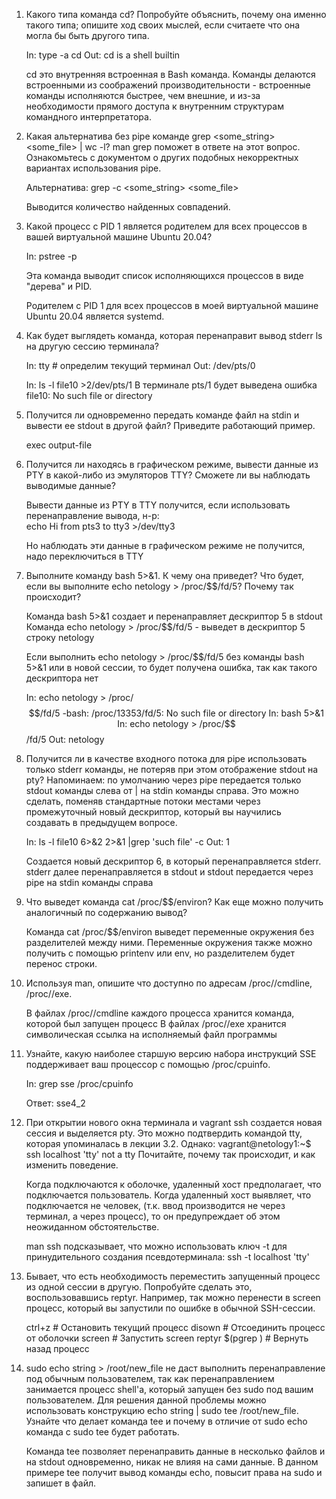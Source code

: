 1. Какого типа команда cd? Попробуйте объяснить, почему она именно такого типа; опишите ход своих мыслей, 
   если считаете что она могла бы быть другого типа.
   
   In:  type -a cd
   Out: cd is a shell builtin
	
   cd это внутренняя встроенная в Bash команда. Команды делаются встроенными из соображений производительности - встроенные команды
   исполняются быстрее, чем внешние, и из-за необходимости прямого доступа к внутренним структурам командного интерпретатора.

2. Какая альтернатива без pipe команде grep <some_string> <some_file> | wc -l? man grep поможет в ответе на этот вопрос. 
   Ознакомьтесь с документом о других подобных некорректных вариантах использования pipe.
   
   Альтернатива: grep -с <some_string> <some_file>
   
   Выводится количество найденных совпадений.

3. Какой процесс с PID 1 является родителем для всех процессов в вашей виртуальной машине Ubuntu 20.04?

	In: pstree -p
	
	Эта команда выводит список исполняющихся процессов в виде "дерева" и PID.
	
	Родителем с PID 1 для всех процессов в моей виртуальной машине Ubuntu 20.04 является systemd.

4. Как будет выглядеть команда, которая перенаправит вывод stderr ls на другую сессию терминала?

	In: tty           # определим текущий терминал
	Out: /dev/pts/0   
	
	In: ls -l file10 >2/dev/pts/1
	В терминале pts/1 будет выведена ошибка file10: No such file or directory

5. Получится ли одновременно передать команде файл на stdin и вывести ее stdout в другой файл? 
   Приведите работающий пример.

	exec <input-file >output-file

6. Получится ли находясь в графическом режиме, вывести данные из PTY в какой-либо из эмуляторов TTY? 
   Сможете ли вы наблюдать выводимые данные?

	Вывести данные из PTY в TTY получится, если использовать перенаправление вывода, н-р:	
	echo Hi from pts3 to tty3 >/dev/tty3
	
	Но наблюдать эти данные в графическом режиме не получится, надо переключиться в TTY

7. Выполните команду bash 5>&1. К чему она приведет? Что будет, если вы выполните echo netology > /proc/$$/fd/5? Почему так происходит?

   Команда bash 5>&1 создает и перенаправляет дескриптор 5 в stdout
   Команда echo netology > /proc/$$/fd/5 - выведет в дескриптор 5 строку netology
   
   Если выполнить echo netology > /proc/$$/fd/5 без команды bash 5>&1 или в новой сессии, 
   то будет получена ошибка, так как такого дескриптора нет
   
   In: echo netology > /proc/$$/fd/5
   -bash: /proc/13353/fd/5: No such file or directory
   In: bash 5>&1
   In: echo netology > /proc/$$/fd/5
   Out: netology

8. Получится ли в качестве входного потока для pipe использовать только stderr команды, не потеряв при этом отображение stdout на pty? 
   Напоминаем: по умолчанию через pipe передается только stdout команды слева от | на stdin команды справа. 
   Это можно сделать, поменяв стандартные потоки местами через промежуточный новый дескриптор, который вы научились создавать в предыдущем вопросе.
   
   In: ls -l file10 6>&2 2>&1 |grep 'such file' -c
   Out: 1
   
   Создается новый дескриптор 6, в который перенаправляется stderr. stderr далее перенаправляется в stdout и stdout передается через pipe на stdin команды справа

9. Что выведет команда cat /proc/$$/environ? Как еще можно получить аналогичный по содержанию вывод?
	
	Команда cat /proc/$$/environ выведет переменные окружения без разделителей между ними. 
	Переменные окружения также можно получить с помощью printenv или env, но разделителем будет перенос строки.

10. Используя man, опишите что доступно по адресам /proc/<PID>/cmdline, /proc/<PID>/exe.

	В файлах /proc/<PID>/cmdline каждого процесса хранится команда, которой был запущен процесс
	В файлах /proc/<PID>/exe хранится символическая ссылка на исполняемый файл программы

11. Узнайте, какую наиболее старшую версию набора инструкций SSE поддерживает ваш процессор с помощью /proc/cpuinfo.

	In: grep sse /proc/cpuinfo
	
	Ответ: sse4_2

12. При открытии нового окна терминала и vagrant ssh создается новая сессия и выделяется pty. 
    Это можно подтвердить командой tty, которая упоминалась в лекции 3.2. 
    Однако: vagrant@netology1:~$ ssh localhost 'tty'
			not a tty
	Почитайте, почему так происходит, и как изменить поведение.
	
	Когда подключаются к оболочке, удаленный хост предполагает, что подключается пользователь. Когда удаленный хост выявляет,
	что подключается не человек, (т.к. ввод производится не через терминал, а через процесс), то он предупреждает об этом неожиданном обстоятельстве.
    
	man ssh подсказывает, что можно использовать ключ -t для принудительного создания псевдотерминала:
	ssh -t localhost 'tty'

13. Бывает, что есть необходимость переместить запущенный процесс из одной сессии в другую. Попробуйте сделать это, воспользовавшись reptyr. 
    Например, так можно перенести в screen процесс, который вы запустили по ошибке в обычной SSH-сессии.
	
	ctrl+z                          # Остановить текущий процесс
	disown <process name>           # Отсоединить процесс от оболочки
	screen                          # Запустить screen
	reptyr $(pgrep <process name>)  # Вернуть назад процесс

14. sudo echo string > /root/new_file не даст выполнить перенаправление под обычным пользователем, так как перенаправлением занимается процесс shell'а, 
    который запущен без sudo под вашим пользователем. Для решения данной проблемы можно использовать конструкцию echo string | sudo tee /root/new_file. 
	Узнайте что делает команда tee и почему в отличие от sudo echo команда с sudo tee будет работать.
	
	Команда tee позволяет перенаправить данные в несколько файлов и на stdout одновременно, никак не влияя на сами данные. 
	В данном примере tee получит вывод команды echo, повысит права на sudo и запишет в файл.
